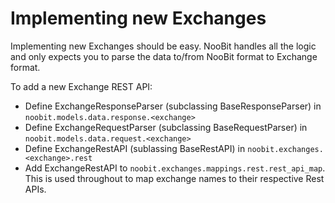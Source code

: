 # Implementing new Exchanges

Implementing new Exchanges should be easy. NooBit handles all the logic and only expects you to parse the data to/from NooBit format to Exchange format.

To add a new Exchange REST API:
- Define ExchangeResponseParser (subclassing BaseResponseParser) in `noobit.models.data.response.<exchange>`
- Define ExchangeRequestParser (subclassing BaseRequestParser) in `noobit.models.data.request.<exchange>`
- Define ExchangeRestAPI (sublassing BaseRestAPI) in `noobit.exchanges.<exchange>.rest`
- Add ExchangeRestAPI to `noobit.exchanges.mappings.rest.rest_api_map`. This is used throughout to map exchange names to their respective Rest APIs.

